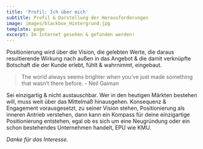 ```yaml
---
title: 'Profil: Ich über mich'
subtitle: Profil & Darstellung der Herausforderungen
image: images/blackbox_Hintergrund.jpg
template: page
excerpt: Im Internet gesehen & gefunden werden!
---
```

Positionierung wird über die Vision, die gelebten Werte, die daraus resultierende Wirkung nach außen in das Angebot & die damit verknüpfte Botschaft die der Kunde erlebt, fühlt & wahrnimmt, eingebaut.

>The world always seems brighter when you’ve just made something that wasn’t there before. - Neil Gaiman

Sei einzigartig & nicht austauschbar. Wer in den heutigen Märkten bestehen will, muss weit über das Mittelmaß hinausgehen. Konsequenz & Engagement vorausgesetzt, zu seiner Vision stehen, Positionierung als inneren Antrieb verstehen, dann kann ein Kompass für deine einzigartige Positionierung entstehen, egal ob es sich um eine Neugründung oder ein schon bestehendes Unternehmen handelt, EPU wie KMU.

*Danke für das Interesse.*